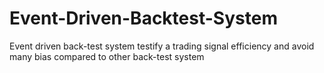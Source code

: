 # Event-Driven-Backtest-System
Event driven back-test system testify a trading signal efficiency and avoid many bias compared to other back-test system
